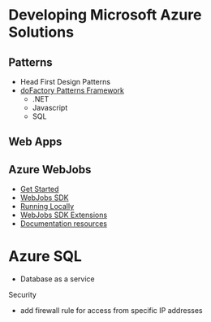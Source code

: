 # Developing Microsoft Azure Solutions


## Patterns
- Head First Design Patterns
- [doFactory Patterns Framework](http://dofactory.com/products/sql-database-design-pattern-framework)
  - .NET
  - Javascript
  - SQL

## Web Apps


## Azure WebJobs
- [Get Started](https://docs.microsoft.com/en-us/azure/app-service-web/websites-dotnet-webjobs-sdk-get-started)
- [WebJobs SDK](https://docs.microsoft.com/en-us/azure/app-service-web/websites-dotnet-webjobs-sdk)
- [Running Locally](https://github.com/Azure/azure-webjobs-sdk/wiki/Running-Locally#development-settings)
- [WebJobs SDK Extensions](https://github.com/Azure/azure-webjobs-sdk-extensions)
- [Documentation resources](https://docs.microsoft.com/en-us/azure/app-service-web/websites-webjobs-resources)


# Azure SQL
- Database as a service

Security
- add firewall rule for access from specific IP addresses

